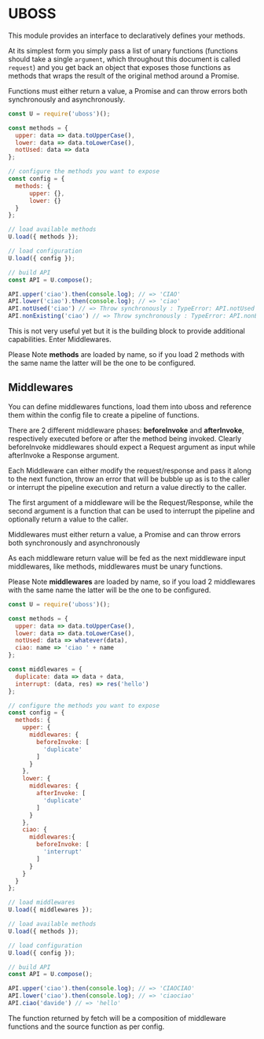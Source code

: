 # UBOSS

This module provides an interface to declaratively defines your methods.

At its simplest form you simply pass a list of unary functions (functions should take a single `argument`, which throughout 
this document is called `request`) and you get back an object that exposes those functions as methods that wraps the result
of the original method around a Promise.

Functions must either return a value, a Promise and can throw errors both synchronously and asynchronously.

```javascript
const U = require('uboss')();

const methods = {
  upper: data => data.toUpperCase(),
  lower: data => data.toLowerCase(),
  notUsed: data => data
};

// configure the methods you want to expose
const config = {
  methods: {
      upper: {},
      lower: {}
  }
};

// load available methods
U.load({ methods });

// load configuration
U.load({ config });

// build API
const API = U.compose();

API.upper('ciao').then(console.log); // => 'CIAO'
API.lower('ciao').then(console.log); // => 'ciao'
API.notUsed('ciao') // => Throw synchronously : TypeError: API.notUsed is not a function
API.nonExisting('ciao') // => Throw synchronously : TypeError: API.nonExisting is not a function
```

This is not very useful yet but it is the building block to provide additional capabilities.
Enter Middlewares.

Please Note **methods** are loaded by name, so if you load 2 methods with the same name the latter will be the one to be configured.

## Middlewares

You can define middlewares functions, load them into uboss and reference them within the config file to create a pipeline
of functions. 

There are 2 different middleware phases: **beforeInvoke** and **afterInvoke**, respectively executed before or after the method being invoked.
Clearly beforeInvoke middlewares should expect a Request argument as input while afterInvoke a Response argument.

Each Middleware can either modify the request/response and pass it along to the next function, throw an error that 
will be bubble up as is to the caller or interrupt the pipeline execution and return a value directly to the caller.

The first argument of a middleware will be the Request/Response, while the second argument is a function that can be used to 
interrupt the pipeline and optionally return a value to the caller.

Middlewares must either return a value, a Promise and can throw errors both synchronously and asynchronously

As each middleware return value will be fed as the next middleware input middlewares, like methods, middlewares must be unary functions.

Please Note **middlewares** are loaded by name, so if you load 2 middlewares with the same name the latter will be the one to be configured.

```javascript
const U = require('uboss')();

const methods = {
  upper: data => data.toUpperCase(),
  lower: data => data.toLowerCase(),
  notUsed: data => whatever(data),
  ciao: name => 'ciao ' + name
};

const middlewares = {
  duplicate: data => data + data,
  interrupt: (data, res) => res('hello')
};

// configure the methods you want to expose
const config = {
  methods: {
    upper: {
      middlewares: {
        beforeInvoke: [
          'duplicate'
        ]
      }
    },
    lower: {
      middlewares: {
        afterInvoke: [
          'duplicate'
        ]
      }
    },
    ciao: {
      middlewares:{
        beforeInvoke: [
          'interrupt'
        ]
      }
    }
  }
};

// load middlewares
U.load({ middlewares });

// load available methods
U.load({ methods });

// load configuration
U.load({ config });

// build API
const API = U.compose();

API.upper('ciao').then(console.log); // => 'CIAOCIAO'
API.lower('ciao').then(console.log); // => 'ciaociao'
API.ciao('davide') // => 'hello'
```

The function returned by fetch will be a composition of middleware functions and the source function as per config.